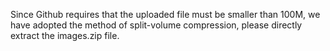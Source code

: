 Since Github requires that the uploaded file must be smaller than 100M, we have adopted the method of split-volume compression, please directly extract the images.zip file.

